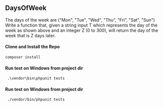 ## DaysOfWeek
The days of the week are ("Mon", "Tue", "Wed", "Thu", "Fri", "Sat", "Sun") Write a function that, given a string input T which represents the day of the week as shown above and an integer Z (0 to 300), will return the day of the week that is Z days later.

#### Clone and Install the Repo
```composer install ```

#### Run test on Windows from project dir
``` .\vendor\bin\phpunit tests```

#### Run test on Windows from project dir
``` ./vendor/bin/phpunit tests```
